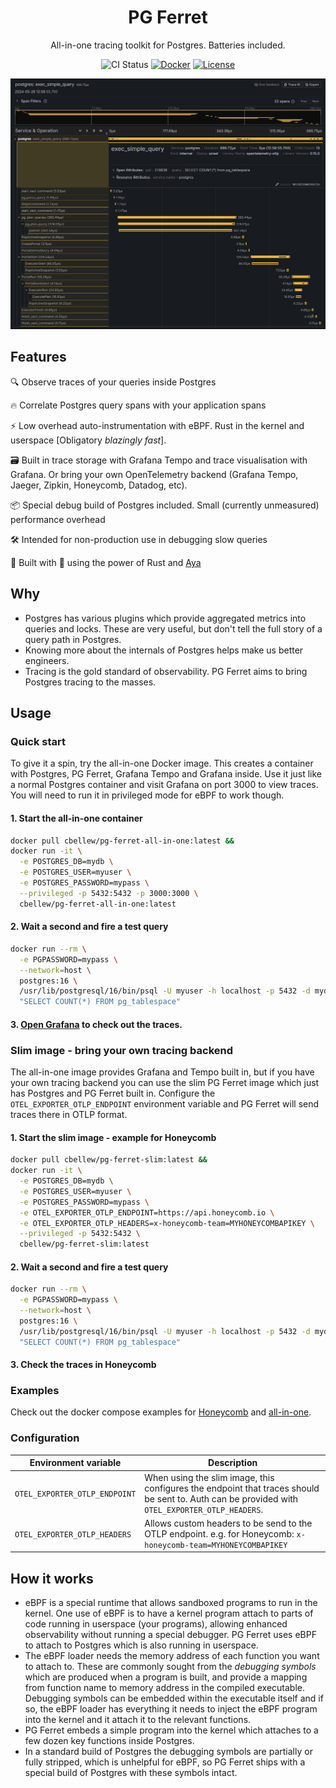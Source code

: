 <div align="center">

# PG Ferret

All-in-one tracing toolkit for Postgres. Batteries included.

![CI Status](https://github.com/ChrisBellew/pg-ferret/actions/workflows/build.yml/badge.svg)
[![Docker](https://img.shields.io/badge/Docker-available-blue.svg?style=flat&logo=docker)](https://hub.docker.com/r/cbellew/pg-ferret/tags)
[![License](https://img.shields.io/badge/license-MIT-blue.svg?style=flat-square)](https://github.com/ChrisBellew/pg-ferret/blob/main/LICENSE)

![](screenshot.png)

</div>

## Features

🔍️ Observe traces of your queries inside Postgres

🔥 Correlate Postgres query spans with your application spans

⚡️ Low overhead auto-instrumentation with eBPF. Rust in the kernel and userspace [Obligatory _blazingly fast_].

🗃️ Built in trace storage with Grafana Tempo and trace visualisation with Grafana. Or bring your own OpenTelemetry backend (Grafana Tempo, Jaeger, Zipkin, Honeycomb, Datadog, etc).

📦 Special debug build of Postgres included. Small (currently unmeasured) performance overhead

🛠️ Intended for non-production use in debugging slow queries

🚀 Built with 💛 using the power of Rust and [Aya](https://github.com/aya-rs/aya)

## Why

- Postgres has various plugins which provide aggregated metrics into queries and locks. These are very useful, but don't tell the full story of a query path in Postgres.
- Knowing more about the internals of Postgres helps make us better engineers.
- Tracing is the gold standard of observability. PG Ferret aims to bring Postgres tracing to the masses.

## Usage

### Quick start

To give it a spin, try the all-in-one Docker image. This creates a container with Postgres, PG Ferret, Grafana Tempo and Grafana inside. Use it just like a normal Postgres container and visit Grafana on port 3000 to view traces. You will need to run it in privileged mode for eBPF to work though.

#### 1. Start the all-in-one container

```sh
docker pull cbellew/pg-ferret-all-in-one:latest &&
docker run -it \
  -e POSTGRES_DB=mydb \
  -e POSTGRES_USER=myuser \
  -e POSTGRES_PASSWORD=mypass \
  --privileged -p 5432:5432 -p 3000:3000 \
  cbellew/pg-ferret-all-in-one:latest
```

#### 2. Wait a second and fire a test query

```sh
docker run --rm \
  -e PGPASSWORD=mypass \
  --network=host \
  postgres:16 \
  /usr/lib/postgresql/16/bin/psql -U myuser -h localhost -p 5432 -d mydb -c \
  "SELECT COUNT(*) FROM pg_tablespace"
```

#### 3. [Open Grafana](http://localhost:3000/explore?left=%7B%22datasource%22%3A%22tempo%22%2C%22queries%22%3A%5B%7B%22queryType%22%3A%22traceqlSearch%22%7D%5D%7D) to check out the traces.

### Slim image - bring your own tracing backend

The all-in-one image provides Grafana and Tempo built in, but if you have your own tracing backend you can use the slim PG Ferret image which just has Postgres and PG Ferret built in. Configure the `OTEL_EXPORTER_OTLP_ENDPOINT` environment variable and PG Ferret will send traces there in OTLP format.

#### 1. Start the slim image - example for Honeycomb

```sh
docker pull cbellew/pg-ferret-slim:latest &&
docker run -it \
  -e POSTGRES_DB=mydb \
  -e POSTGRES_USER=myuser \
  -e POSTGRES_PASSWORD=mypass \
  -e OTEL_EXPORTER_OTLP_ENDPOINT=https://api.honeycomb.io \
  -e OTEL_EXPORTER_OTLP_HEADERS=x-honeycomb-team=MYHONEYCOMBAPIKEY \
  --privileged -p 5432:5432 \
  cbellew/pg-ferret-slim:latest
```

#### 2. Wait a second and fire a test query

```sh
docker run --rm \
  -e PGPASSWORD=mypass \
  --network=host \
  postgres:16 \
  /usr/lib/postgresql/16/bin/psql -U myuser -h localhost -p 5432 -d mydb -c \
  "SELECT COUNT(*) FROM pg_tablespace"
```

#### 3. Check the traces in Honeycomb

### Examples

Check out the docker compose examples for [Honeycomb](/examples/honeycomb/docker-compose.yml) and [all-in-one](/examples/all-in-one/docker-compose.yml).

### Configuration

| Environment variable          | Description                                                                                                                                    |
| ----------------------------- | ---------------------------------------------------------------------------------------------------------------------------------------------- |
| `OTEL_EXPORTER_OTLP_ENDPOINT` | When using the slim image, this configures the endpoint that traces should be sent to. Auth can be provided with `OTEL_EXPORTER_OTLP_HEADERS`. |
| `OTEL_EXPORTER_OTLP_HEADERS`  | Allows custom headers to be send to the OTLP endpoint. e.g. for Honeycomb: `x-honeycomb-team=MYHONEYCOMBAPIKEY`                                |

## How it works

- eBPF is a special runtime that allows sandboxed programs to run in the kernel. One use of eBPF is to have a kernel program attach to parts of code running in userspace (your programs), allowing enhanced observability without running a special debugger. PG Ferret uses eBPF to attach to Postgres which is also running in userspace.
- The eBPF loader needs the memory address of each function you want to attach to. These are commonly sought from the _debugging symbols_ which are produced when a program is built, and provide a mapping from function name to memory address in the compiled executable. Debugging symbols can be embedded within the executable itself and if so, the eBPF loader has everything it needs to inject the eBPF program into the kernel and it attach it to the relevant functions.
- PG Ferret embeds a simple program into the kernel which attaches to a few dozen key functions inside Postgres.
- In a standard build of Postgres the debugging symbols are partially or fully stripped, which is unhelpful for eBPF, so PG Ferret ships with a special build of Postgres with these symbols intact.
